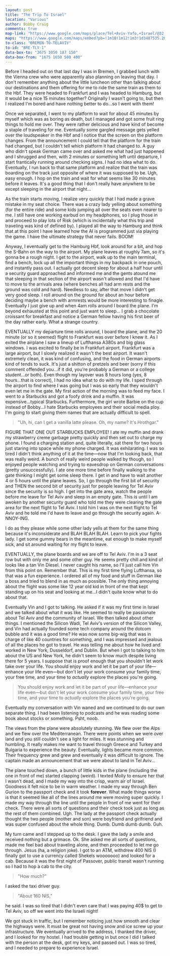 ```yaml
---
layout: post
title: "The Trip To Israel"
location: "Various"
author: Bobby Craig
comments: true
map-link: "https://www.google.com/maps/place/Tel+Aviv-Yafo,+Israel/@32.0055365,34.8832225,17z/data=!4m5!3m4!1s0x151d4ca6193b7c1f:0xc1fb72a2c0963f90!8m2!3d32.0852999!4d34.7817676"
maps: "https://www.google.com/maps/embed?pb=!1m18!1m12!1m3!1d3487535.2040779637!2d32.83823470820465!3d31.392185357055627!2m3!1f0!2f0!3f0!3m2!1i1024!2i768!4f13.1!3m3!1m2!1s0x1500492432a7c98b%3A0x6a6b422013352cba!2sIsrael!5e0!3m2!1sen!2sus!4v1493196686084"
to-class: "BREMEN-TO-TELAVIV"
to-id: "BRE-TLV-1"
data-box-to: "3675 3050 187 150"
data-box-from: "1675 1650 500 400"
---
```


<div class="{{ page.to-class }}" data-from="{% if page.data-box-from %}{{ page.data-box-from }}{% endif %}" data-to="{% if page.data-box-to %}{{ page.data-box-to }}{% endif %}">

<p>Before I headed out on that last day I was in Bremen, I grabbed lunch with the Vienna crew who were apparently also planning on leaving that day. I don't remember anything about the little luncheon other than talking about our destinations and them offering for me to ride the same train as them to the Hbf. They were headed to Frankfurt and I was headed to Hamburg, but it would be a nice 15 minutes together? Originally I wasn't going to, but then I realized I'm bored and have nothing better to do...so I went with them!</p>

<p>Once we separated, I went to my platform to wait for about 45 minutes by myself which was as boring as death, but I managed and got some fruit ring things to hold me over. They were rather delicious and have kind of become a staple of traveling for me. Eventually some gargled message gets yelled over the loudspeaker in the Hbf and I notice that the screen on the platform changes. From the announcement I could tell that the platform for the train had changed, but I couldn't tell which platform it had changed to. A guy who didn't speak German came over and asked me what had just happened and I shrugged and then, with 2 minutes or something left until departure, I start frantically running around checking signs. I had no idea what to do. Eventually, I run back to that same platform and realize that the train was boarding on the track just opposite of where it was supposed to be. Ugh, easy enough. I hop on the train and wait for what seems like 30 minutes before it leaves. It's a good thing that I don't really have anywhere to be except sleeping in the airport that night...</p>

<p>As the train starts moving, I realize very quickly that I had made a grave mistake in my seat choice. There was a crazy lady yelling about something (for the entire ride) and some kids jumping all over the seats even nearer to me. I still have one working earbud on my headphones, so I plug those in and proceed to play lots of Risk (which is incidentally what this trip and traveling was kind of defined by). I played all the way to Hamburg and think that at this point I have learned how the AI is programmed just via playing the game. I have the ultimate strategy that never fails. BOOM!</p>

<p>Anyway, I eventually get to the Hamburg Hbf, look around for a bit, and hop the S-Bahn on the way to the airport. My plane leaves at roughly 7am, so it's gonna be a rough night. I get to the airport, walk up to the main terminal, find a bench, lock up all the important things in my backpack in one pouch, and instantly pass out. I actually got decent sleep for about a half hour until a security guard approached and informed me and the gents atound me that sleeping in that section of the airport wasn't allowed and that I'd have to move to the arrivals area (where benches all had arm rests and the ground was cold and hard). Needless to say, after that move I didn't get very good sleep. I roll around on the ground for about an hour before deciding maybe a bench with armrests would be more interesting to finagle. Eventually I just give up and when 4am rolls around I board the plane. I'm beyond exhausted at this point and just want to sleep... I grab a chocolate croissant for breakfast and notice a German fellow having his first beer of the day rather early. What a strange country.</p>

<p>EVENTUALLY my departure time rolls around, I board the plane, and the 20 minute (or so it seemed) flight to Frankfurt was over before I knew it. As I exited the airplane I saw a lineup of Lufthansa A380s and big glass windows. I was excited to finally be in Frankfurt airport. Frankfurt was a large airport, but I slowly realized it wasn't the best airport. It wasn't extremely clean, it was kind of confusing, and the food in German airports kind of tends to suck. It's just a shitton of pretzels and beer (sorry if this comment offended you...if it did, you're probably a German or a college student...or both). Even though my layover was 8 hours long (yes, 8 hours...that is correct), I had no idea what to do with my life. I sped through the airport to find where I was going but I was so early that they wouldn't even let me in the gate. My first action of the morning was to feed my face. I went to a Starbucks and got a foofy drink and a muffin. It was expensive...typical Starbucks. Furthermore, the girl wrote Barbie on the cup instead of Bobby...I hate Starbucks employees and their social media ploy. I'm going to start giving them names that are actually difficult to spell.</p>

<blockquote>
  <p>"Uh, hi, can I get a vanilla latte please. Oh, my name? It's Hrothgar."</p>
</blockquote>

<p>FIGURE THAT ONE OUT STARBUCKS EMPLOYEE! I ate my muffin and drank my strawberry creme garbage pretty quickly and then set out to charge my phone. I found a charging station and, quite literally, sat there for two hours just staring into space while my phone charged. It was exhilarating. I was so tired I didn't think anything of it at the time&mdash;now that I'm looking back, that was really weird. A bunch of really weird people walked by though, so I enjoyed people watching and trying to eavesdrop on German conversations (pretty unsuccessfully). I ate one more time before finally walking to the gate thinking I might get some sleep there. I get in and have to wait another 4 or 5 hours until the plane leaves. So, I go through the first bit of security and THEN the second bit of security just for people leaving for Tel Aviv since the security is so high. I get into the gate area, watch the people before me leave for Tel Aviv and sleep in an empty gate. This is until I am awoken by another security guard who told me they were clearing the gate area for the next flight to Tel Aviv. I told him I was on the next flight to Tel Aviv and he told me I'd have to leave and go through the security again. A-NNOY-ING.</p>

<p>I do as they please while some other lady yells at them for the same thing because it's inconsiderate and BLAH BLAH BLAH. Learn to pick your fights lady. I get some gummy bears in the meantime, eat enough to make myself sick, and sit around waiting for my flight to leave.</p>

<p>EVENTUALLY, the plane boards and we are off to Tel Aviv. I'm in a 3 seat row but with only me and some other guy. He seems pretty chill and kind of looks like a tan Vin Diesel. I never caught his name, so I'll just call him Vin from this point on. Remember that. This is my first time flying Lufthansa, so that was a fun experience. I ordered all of my food and stuff in German like a boss and tried to blend in as much as possible. The only thing annoying about the flight was some like 12 year old kid in front of me that kept standing up on his seat and looking at me...I didn't quite know what to do about that.</p>

<p>Eventually Vin and I got to talking. He asked if it was my first time in Israel and we talked about what it was like. He seemed to really be passionate about Tel Aviv and the community of Israel. We then talked about other things. I mentioned the Silicon Wadi, Tel Aviv's version of the Silicon Valley, and Vin had actually founded some tech company around the dotcom bubble and it was a good time? He was now some big-wig that was in charge of like 40 countries for something, and I was impressed and jealous of all the places he got to travel. He was telling me about how he lived and worked in New York, Dusseldorf, and Dublin. But when I got to talking to him about the US and New York, he didn't seem to know much despite living there for 5 years. I suppose that is proof enough that you shouldn't let work take over your life. You should enjoy work and let it be part of your life&mdash;enhance your life even&mdash;but don't let your work consume your family time, your free time, and your time to <em>actually</em> explore the places you're going.</p>

<div class="quotation">
  <blockquote>
    You should enjoy work and let it be part of your life&mdash;enhance your life even&mdash;but don't let your work consume your family time, your free time, and your time to <em>actually</em> explore the places you're going.
  </blockquote>
</div>

<p>Eventually my conversation with Vin waned and we continued to do our own separate thing. I had been listening to podcasts and he was reading some book about stocks or something. Psht, noob.</p>

<p>The views from the plane were absolutely stunning. We flew over the Alps and we flew over the Mediterranean. There were points when we were over land and you still couldn't see a light for miles. It was stunning and humbling. It really makes me want to travel through Greece and Turkey and Bulgaria to experience the beauty. Eventually, lights became more common. Their frequency grew and grew and eventually it was difficult to ignore. The captain made an announcement that we were about to land in Tel Aviv...</p>

<p>The plane touched down, a bunch of little kids in the plane (including the one in front of me) started clapping (weird). I texted Molly to ensure her that I wasn't dead, and I made my way into the crisp, warm air of Israel. Goodness it felt nice to be in warm weather. I made my way through Ben Gurion to the passport check and it took <strong>forever</strong>. What made things worse is that it seemed like all of the lines around me were moving super quickly. I made my way through the line until the people in front of me went for their check. There were all sorts of questions and their check took just as long as the rest of them combined. Ugh. The lady at the passport check actually thought the two people (mother and son) were boyfriend and girlfriend and was super confused about the whole thing. Dumb. Dumb dumb dumb. Guh.</p>

<p>My turn came and I stepped up to the desk. I gave the lady a smile and received nothing but a grimace. Ok. She asked me all sorts of questions, made me feel bad about traveling alone, and then proceeded to let me go through. Jesus (ha, a religion joke). I got to an ATM, withdrew 400 NIS (I finally got to use a currency called Shekels wooooooo) and looked for a cab. Because it was the first night of Passover, public transit wasn't running so I had to hop a cab to the city.</p>

<blockquote>
  <p>"How much?"</p>
</blockquote>

<p>I asked the taxi driver guy.</p>

<blockquote>
  <p>"About 160 NIS,"</p>
</blockquote>

<p>he said. I was so tired that I didn't even care that I was paying 40$ to get to Tel Aviv, so off we went into the Israeli night!</p>

<p>We got stuck in traffic, but I remember noticing just how smooth and clear the highways were. It must be great not having snow and ice screw up your infrastructure. We eventually arrived to the address, I thanked the driver, and I looked for my hostel. I had trouble getting in but once I did I talked with the person at the desk, got my keys, and passed out. I was so tired, and I needed to prepare to experience Israel.</p>

</div>
